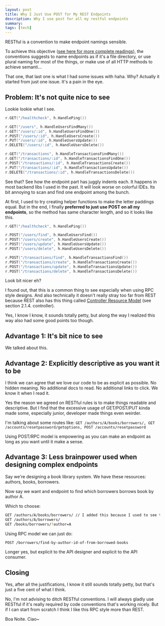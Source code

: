 ```yaml
---
layout: post
title: Why I Just Use POST for My REST Endpoints
description: Why I use post for all my restful endpoints
summary:
tags: [tech]
---
```


RESTful is a convention to make endpoint namings sensible.

To achieve this objective ([see here for more complete readings](https://restfulapi.net/resource-naming/)), the conventions suggests to name endpoints
as if it's a file directory, or use plural naming for most of the things, or make use of all HTTP methods to achieve semanti...

That one, that last one is what I had some issues with haha. Why? Actually it started from just one issue. It's a pain in the eye.

## Problem: It's not quite nice to see

Lookie lookie what I see.

```go
r.GET("/healthcheck", h.HandlePing())

r.GET("/users", h.HandleUsersFindMany())
r.GET("/users/:id", h.HandleUsersFindOne())
r.POST("/users/:id", h.HandleUsersCreate())
r.PUT("/users/:id", h.HandleUsersUpdate())
r.DELETE("/users/:id", h.HandleUsersDelete())

r.GET("/transactions", h.HandleTransactionsFindMany())
r.GET("/transactions/:id", h.HandleTransactionsFindOne())
r.POST("/transactions/:id", h.HandleTransactionsCreate())
r.PUT("/transactions/:id", h.HandleTransactionsUpdate())
r.DELETE("/transactions/:id", h.HandleTransactionsDelete())
```

See that? See how the endpoint part has juggly indents each. It happens in most backend libs I used in the past.
It will look worse on colorful IDEs. Its bit annoying to scan and find one endpoint among the bunch.

At first, I used to try creating helper functions to make the letter paddings equal. But in the end, I finally **preferred to just use POST on all my endpoints**, so the method has same character length, and so it looks like this.

```go
r.GET("/healthcheck", h.HandlePing())

r.POST("/users/find", h.HandleUsersFind())
r.POST("/users/create", h.HandleUsersCreate())
r.POST("/users/update", h.HandleUsersUpdate())
r.POST("/users/delete", h.HandleUsersDelete())

r.POST("/transactions/find", h.HandleTransactionsFind())
r.POST("/transactions/create", h.HandleTransactionsCreate())
r.POST("/transactions/update", h.HandleTransactionsUpdate())
r.POST("/transactions/delete", h.HandleTransactionsDelete())
```

Look bit nicer eh?

I found out, that this is a common thing to see especially when using RPC style designs. And also technically it doesn't really stray too far from REST because REST also has this thing called [Controller Resource Model](https://restfulapi.net/resource-naming/) (see section 2.1.4. controller).

Yes, I know I know, it sounds totally petty, but along the way I realized this way also had some good points too though.

## Advantage 1: It's bit nice to see

We talked about this.

## Advantage 2: Explicitly descriptive as you want it to be

I think we can agree that we love our code to be as explicit as possible.
No hidden meaning. No additional docs to read. No additional links to click.
We know it when I read it.

Yes the reason we agreed on RESTful rules is to make things readable and descriptive. But I find that the excessive usage of GET/POST/PUT kinda made some, especially junior, developer made things even weirder.

I'm talking about some routes like: `GET /authors/A/books/borrowers/, GET /accounts/resetpassword/getoptions, POST /accounts/resetpassword`

Using POST/RPC model is empowering as you can make an endpoint as long as you want until it make a sense.

## Advantage 3: Less brainpower used when designing complex endpoints

Say we're designing a book library system. We have these resources: authors, books, borrowers.

Now say we want and endpoint to find which borrowers borrows book by author A.

Which to choose:

```bash
GET /authors/A/books/borrowers/ // I added this because I used to see this mess
GET /authors/A/borrowers/
GET /books/borrowers/?author=A
```

Using RPC model we can just do:

```bash
POST /borrowers/find-by-author-id-of-from-borrowed-books
```

Longer yes, but explicit to the API designer and explicit to the API consumer.

## Closing

Yes, after all the justifications, I know it still sounds totally petty, but that's just a five cent of what I think.

No, I'm not advising to ditch RESTful conventions. I will always gladly use RESTful if it's
really required by code conventions that's working nicely. But if I can start from scratch
I think I like this RPC style more than REST.

Boa Noite. Ciao~
